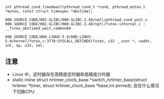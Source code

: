     int pthread_cond_timedwait(pthread_cond_t *cond, pthread_mutex_t *mutex, const struct timespec *abstime);

    000.SOURCE_CODE/002.GLIBC/000.GLIBC-2.40/nptl/pthread_cond_wait.c
    000.SOURCE_CODE/002.GLIBC/000.GLIBC-2.40/nptl/futex-internal.c : __futex_abstimed_wait_common64

    000.SOURCE_CODE/000.LINUX-5.9/000.LINUX-5.9/kernel/futex.c:3778:SYSCALL_DEFINE6(futex, u32 __user *, uaddr, int, op, u32, val,

## 注意
- Linux 中，定时器存在高精度定时器和低精度计时器
- static inline struct hrtimer_clock_base *switch_hrtimer_base(struct hrtimer *timer, struct hrtimer_clock_base *base,int pinned); 会在什么情况下切换CPU